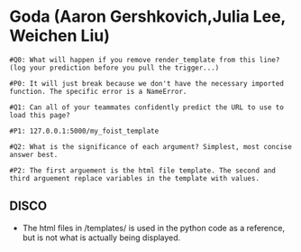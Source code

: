# Goda (Aaron Gershkovich,Julia Lee, Weichen Liu)

```
#Q0: What will happen if you remove render_template from this line? (log your prediction before you pull the trigger...)

#P0: It will just break because we don't have the necessary imported function. The specific error is a NameError.

#Q1: Can all of your teammates confidently predict the URL to use to load this page?

#P1: 127.0.0.1:5000/my_foist_template

#Q2: What is the significance of each argument? Simplest, most concise answer best.

#P2: The first arguement is the html file template. The second and third arguement replace variables in the template with values. 
```

## DISCO

* The html files in /templates/ is used in the python code as a reference, but is not what is actually being displayed.